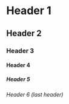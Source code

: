 # Header 1

## Header 2

### Header 3

#### Header 4

##### Header 5

###### Header 6 (last header)
